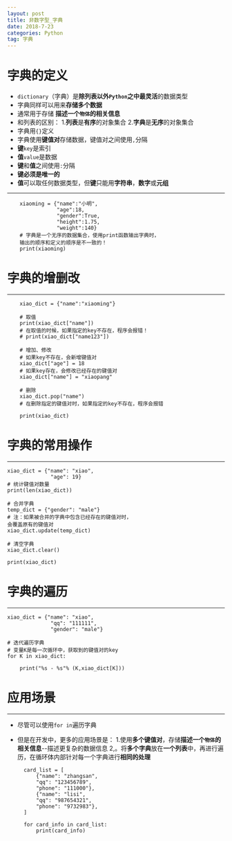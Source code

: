 ```yaml
---
layout: post
title: 非数字型_字典
date: 2018-7-23
categories: Python
tag: 字典
---
```

# 字典的定义
* `dictionary`（字典）是**除列表以外`Python`之中最灵活**的数据类型
* 字典同样可以用来**存储多个数据**
* 通常用于存储 **描述一个`物体`的相关信息**
* 和列表的区别：
1.**列表**是**有序**的对象集合
2.**字典**是**无序**的对象集合
* 字典用`{}`定义
* 字典使用**键值对**存储数据，键值对之间使用`,`分隔
* **键**`key`是索引
* **值**`value`是数据
* **键**和**值**之间使用`:`分隔
* **键必须是唯一的**
* **值**可以取任何数据类型，但**键**只能用**字符串**，**数字**或**元组**

------------------------------------
        xiaoming = {"name":"小明",
                    "age":18,
                    "gender":True,
                    "height":1.75,
                    "weight":140}
        # 字典是一个无序的数据集合，使用print函数输出字典时，
        输出的顺序和定义的顺序是不一致的！
        print(xiaoming)
# 字典的增删改
-----------------------
        xiao_dict = {"name":"xiaoming"}

        # 取值
        print(xiao_dict["name"])
        # 在取值的时候，如果指定的key不存在，程序会报错！
        # print(xiao_dict["name123"])

        # 增加、修改
        # 如果key不存在，会新增键值对
        xiao_dict["age"] = 18
        # 如果key存在，会修改已经存在的键值对
        xiao_dict["name"] = "xiaopang"

        # 删除
        xiao_dict.pop("name")
        # 在删除指定的键值对时，如果指定的key不存在，程序会报错

        print(xiao_dict)

# 字典的常用操作
-------------------------
    xiao_dict = {"name": "xiao",
                  "age": 19}
    # 统计键值对数量
    print(len(xiao_dict))

    # 合并字典
    temp_dict = {"gender": "male"}
    # 注：如果被合并的字典中包含已经存在的键值对时，  
    会覆盖原有的键值对
    xiao_dict.update(temp_dict)

    # 清空字典
    xiao_dict.clear()

    print(xiao_dict)

# 字典的遍历
-------------------------
    xiao_dict = {"name": "xiao",
                  "qq": "111111",
                  "gender": "male"}

    # 迭代遍历字典
    # 变量K是每一次循环中，获取到的键值对的key
    for K in xiao_dict:

        print("%s - %s"% (K,xiao_dict[K]))

# 应用场景
----------------------
* 尽管可以使用`for in`遍历字典
* 但是在开发中，更多的应用场景是：
1.使用**多个键值对**，存储**描述一个`物体`的相关信息**--描述更复杂的数据信息
2,。将**多个字典**放在**一个列表**中，再进行遍历，在循环体内部针对每一个字典进行**相同的处理**

        card_list = [
            {"name": "zhangsan",
            "qq": "123456789",
            "phone": "111000"},
            {"name": "lisi",
            "qq": "987654321",
            "phone": "9732983"},
        ]

        for card_info in card_list:
            print(card_info)
